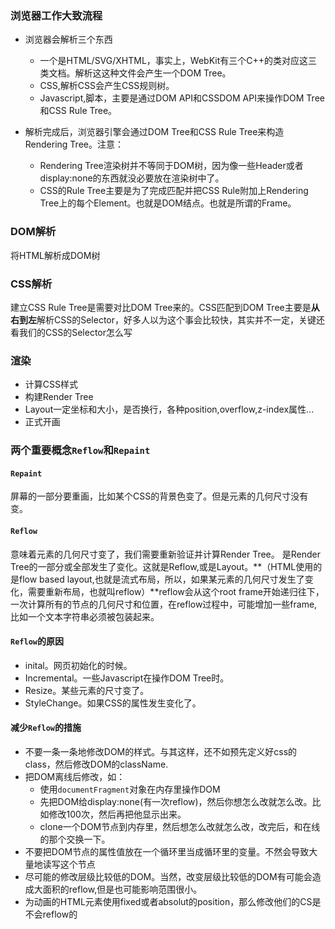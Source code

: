 ### 浏览器工作大致流程
- 浏览器会解析三个东西
    - 一个是HTML/SVG/XHTML，事实上，WebKit有三个C++的类对应这三类文档。解析这这种文件会产生一个DOM Tree。
    - CSS,解析CSS会产生CSS规则树。
    - Javascript,脚本，主要是通过DOM API和CSSDOM API来操作DOM Tree和CSS Rule Tree。

- 解析完成后，浏览器引擎会通过DOM Tree和CSS Rule Tree来构造Rendering Tree。注意：
    - Rendering Tree渲染树并不等同于DOM树，因为像一些Header或者display:none的东西就没必要放在渲染树中了。
    - CSS的Rule Tree主要是为了完成匹配并把CSS Rule附加上Rendering Tree上的每个Element。也就是DOM结点。也就是所谓的Frame。

### DOM解析
将HTML解析成DOM树

### CSS解析
建立CSS Rule Tree是需要对比DOM Tree来的。CSS匹配到DOM Tree主要是**从右到左**解析CSS的Selector，好多人以为这个事会比较快，其实并不一定，关键还看我们的CSS的Selector怎么写

### 渲染
- 计算CSS样式
- 构建Render Tree
- Layout一定坐标和大小，是否换行，各种position,overflow,z-index属性...
- 正式开画


### 两个重要概念`Reflow`和`Repaint`
#### `Repaint`
屏幕的一部分要重画，比如某个CSS的背景色变了。但是元素的几何尺寸没有变。

#### `Reflow`
意味着元素的几何尺寸变了，我们需要重新验证并计算Render Tree。
是Render Tree的一部分或全部发生了变化。这就是Reflow,或是Layout。**（HTML使用的是flow based layout,也就是流式布局，所以，如果某元素的几何尺寸发生了变化，需要重新布局，也就叫reflow）**reflow会从<html>这个root frame开始递归往下，一次计算所有的节点的几何尺寸和位置，在reflow过程中，可能增加一些frame,比如一个文本字符串必须被包装起来。

#### `Reflow`的原因
- inital。网页初始化的时候。
- Incremental。一些Javascript在操作DOM Tree时。
- Resize。某些元素的尺寸变了。
- StyleChange。如果CSS的属性发生变化了。

#### 减少`Reflow`的措施
- 不要一条一条地修改DOM的样式。与其这样，还不如预先定义好css的class，然后修改DOM的className.
- 把DOM离线后修改，如：
    - 使用`documentFragment`对象在内存里操作DOM
    - 先把DOM给display:none(有一次reflow)，然后你想怎么改就怎么改。比如修改100次，然后再把他显示出来。
    - clone一个DOM节点到内存里，然后想怎么改就怎么改，改完后，和在线的那个交换一下。
- 不要把DOM节点的属性值放在一个循环里当成循环里的变量。不然会导致大量地读写这个节点
- 尽可能的修改层级比较低的DOM。当然，改变层级比较低的DOM有可能会造成大面积的reflow,但是也可能影响范围很小。
- 为动画的HTML元素使用fixed或者absolut的position，那么修改他们的CS是不会reflow的


